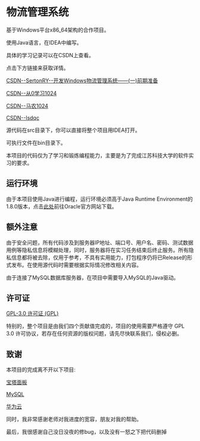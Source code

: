# 物流管理系统

基于Windows平台x86_64架构的合作项目。

使用Java语言，在IDEA中编写。

具体的学习记录可以在CSDN上查看。

点击下方链接来获取详情。



[CSDN--SertonRY--开发Windows物流管理系统——(一)前期准备](https://blog.csdn.net/weixin_42588702/article/details/111599633)



[CSDN--从0学习1024](https://blog.csdn.net/qq_43632370)



[CSDN--马农1024](https://blog.csdn.net/weixin_44206322)



[CSDN--lsdqc](https://blog.csdn.net/weixin_49944622)



源代码在src目录下，你可以直接将整个项目用IDEA打开。

可执行文件在bin目录下。

本项目的代码仅为了学习和锻炼编程能力，主要是为了完成江苏科技大学的软件实习的要求。

## 运行环境

由于本项目使用Java进行编程，运行环境必须高于Java Runtime Environment的1.8.0版本，点击[此处](https://www.oracle.com/java/technologies/javase/javase-jdk8-downloads.html)前往Oracle官方网站下载。

## 额外注意

由于安全问题，所有代码涉及到服务器IP地址、端口号、用户名、密码、测试数据用例等隐私信息将模糊处理，同时，服务器将在实习任务结束后终止服务。所有隐私信息都将被去除，仅用于参考，不具有实用能力，打包程序仍将已Release的形式发布。在使用源代码时需要根据实际情况修改相关内容。

由于连接了MySQL数据库服务器，在项目中需要导入MySQL的Java驱动。

## 许可证

[GPL-3.0 许可证 (GPL)](https://github.com/SertonRY/Logistic-Management-System/blob/main/LICENSE)

特别的，整个项目是由我们四个贡献值完成的，项目的使用需要严格遵守 GPL 3.0 许可协议，若存在任何资源的版权问题，请先尽快联系我们，侵权必删。

## 致谢

本项目的完成离不开以下项目:



[宝塔面板](https://www.bt.cn/)



[MySQL](https://www.mysql.com/)



[华为云](https://www.huaweicloud.com/)



同时，我非常感谢老师对我进度的宽容，朋友对我的帮助。

最后，我很感谢自己没日没夜的修bug，以及没有一怒之下把代码删掉